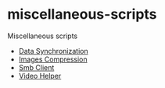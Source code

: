 # miscellaneous-scripts
Miscellaneous scripts

- [Data Synchronization](./data-synchronization/readme.md)
- [Images Compression](./images-compression/readme.md)
- [Smb Client](./smb-client/readme.md)
- [Video Helper](./video-helper/readme.md)
